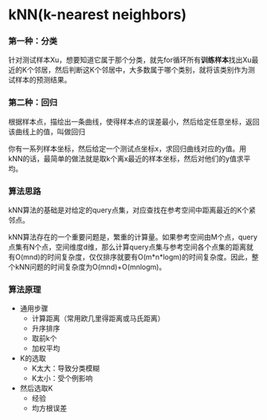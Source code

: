 # kNN(k-nearest neighbors)

### 第一种：分类

​	针对测试样本Xu，想要知道它属于那个分类，就先for循环所有**训练样本**找出Xu最近的K个邻居，然后判断这K个邻居中，大多数属于哪个类别，就将该类别作为测试样本的预测结果。

### 第二种：回归

​	根据样本点，描绘出一条曲线，使得样本点的误差最小，然后给定任意坐标，返回该曲线上的值，叫做回归

​	你有一系列样本坐标，然后给定一个测试点坐标x，求回归曲线对应的y值。用kNN的话，最简单的做法就是取k个离x最近的样本坐标，然后对他们的y值求平均。



### 算法思路

​	kNN算法的基础是对给定的query点集，对应查找在参考空间中距离最近的K个紧邻点。

​	kNN算法存在的一个重要问题是，繁重的计算量。如果参考空间由M个点，query点集有N个点，空间维度d维，那么计算query点集与参考空间各个点集的距离就有O(mnd)的时间复杂度，仅仅排序就要有O(m\*n\*logm)的时间复杂度。因此，整个kNN问题的时间复杂度为O(mnd)+O(mnlogm)。



### 算法原理

- 通用步骤
  - 计算距离（常用欧几里得距离或马氏距离）
  - 升序排序
  - 取前k个
  - 加权平均
- K的选取
  - K太大：导致分类模糊
  - K太小：受个例影响
- 然后选取K
  - 经验
  - 均方根误差